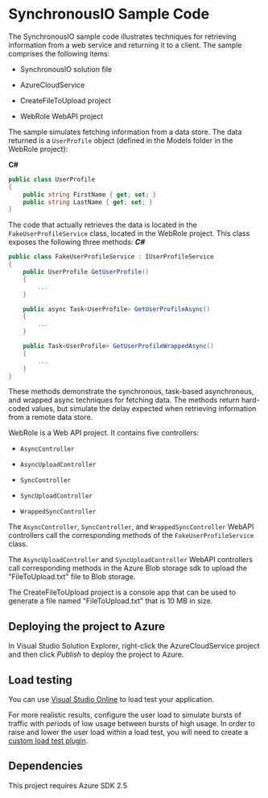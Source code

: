 # SynchronousIO Sample Code

The SynchronousIO sample code illustrates techniques for retrieving information from a web service and returning it to a client. The sample comprises the following items:

* SynchronousIO solution file

* AzureCloudService

* CreateFileToUpload project

* WebRole WebAPI project

The sample simulates fetching information from a data store. The data returned is a `UserProfile` object (defined in the Models folder in the WebRole project):

**C#**
``` C#
public class UserProfile
{
    public string FirstName { get; set; }
    public string LastName { get; set; }
}
```

The code that actually retrieves the data is located in the `FakeUserProfileService` class, located in the WebRole project. This class exposes the following three methods:
***C#***
``` C#
public class FakeUserProfileService : IUserProfileService
{
    public UserProfile GetUserProfile()
    {
        ...
    }

    public async Task<UserProfile> GetUserProfileAsync()
    {
        ...
    }

    public Task<UserProfile> GetUserProfileWrappedAsync()
    {
        ...
    }
}
```
These methods demonstrate the synchronous, task-based asynchronous, and wrapped async techniques for fetching data. The methods return hard-coded values, but simulate the delay expected when retrieving information from a remote data store.

WebRole is a Web API project. It contains five controllers:

* `AsyncController`

* `AsyncUploadController`

* `SyncController`

* `SyncUploadController`

* `WrappedSyncController`

The `AsyncController`, `SyncController`, and `WrappedSyncController` WebAPI controllers call the corresponding methods of the `FakeUserProfileService` class.

The `AsyncUploadController` and `SyncUploadController` WebAPI controllers call corresponding methods in the Azure Blob storage sdk to upload the "FileToUpload.txt" file to Blob storage.

The CreateFileToUpload project is a console app that can be used to generate a file named "FileToUpload.txt" that is 10 MB in size.

## Deploying the project to Azure

In Visual Studio Solution Explorer, right-click the AzureCloudService project and then click *Publish* to deploy the project to Azure.


## Load testing

You can use [Visual Studio Online](http://www.visualstudio.com/en-us/get-started/load-test-your-app-vs.aspx)  to load test your application.

For more realistic results, configure the user load to simulate bursts of traffic with periods of low usage between bursts of high usage. In order to raise and lower the user load within a load test, you will need to create a [custom load test plugin](https://msdn.microsoft.com/en-us/library/ms243153.aspx).

## Dependencies
This project requires Azure SDK 2.5
